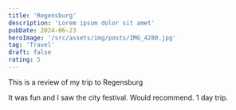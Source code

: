 ```yaml
---
title: 'Regensburg'
description: 'Lorem ipsum dolor sit amet'
pubDate: 2024-06-23
heroImage: '/src/assets/img/posts/IMG_4280.jpg'
tag: 'Travel'
draft: false
rating: 5
---
```


This is a review of my trip to Regensburg

It was fun and I saw the city festival. Would recommend. 1 day trip.
